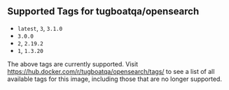 ## Supported Tags for tugboatqa/opensearch

* `latest`, `3`, `3.1.0`
* `3.0.0`
* `2`, `2.19.2`
* `1`, `1.3.20`

The above tags are currently supported. Visit https://hub.docker.com/r/tugboatqa/opensearch/tags/ to see a list of all available tags for this image, including those that are no longer supported.
